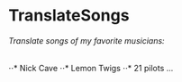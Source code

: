 # TranslateSongs
###### Translate songs of my favorite musicians:
 ⋅⋅* Nick Cave
 ⋅⋅* Lemon Twigs
 ⋅⋅* 21 pilots
 ...
